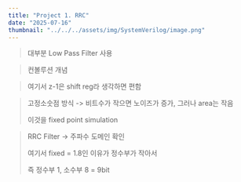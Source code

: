 ```yaml
---
title: "Project 1. RRC" 
date: "2025-07-16"
thumbnail: "../../../assets/img/SystemVerilog/image.png"
---
```


> 대부분 Low Pass Filter 사용


> 컨볼루션 개념


> 여기서 z-1은 shift reg라 생각하면 편함


> 고정소숫점 방식 -> 비트수가 작으면 노이즈가 증가, 그러나 area는 작음
> 
> 이것을 fixed point simulation


> RRC Filter -> 주파수 도메인 확인
>
> 여기서 fixed = 1.8인 이유가 정수부가 작아서
>
> 즉 정수부 1, 소수부 8 = 9bit
